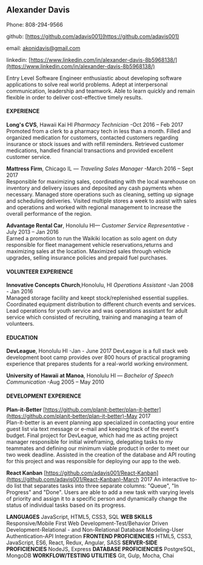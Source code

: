 
## Alexander Davis

Phone:  808-294-9566 	

github: [https://github.com/adavis001](https://github.com/adavis001) 

email: [akonidavis@gmail.com](mailto:akonidavis@gmail.com) 	

linkedin: [https://www.linkedin.com/in/alexander-davis-8b5968138/](https://www.linkedin.com/in/alexander-davis-8b5968138/)

Entry Level Software Engineer enthusiastic about developing software applications to solve real world problems. Adept at interpersonal communication, leadership and teamwork. Able to learn quickly and remain flexible in order to deliver cost-effective timely results.

 
#### **EXPERIENCE**

**Long's CVS**, Hawaii Kai HI  _Pharmacy Technician_
-Oct 2016 – Feb 2017   
Promoted from a clerk to a pharmacy tech in less than a month.  Filled and organized medication for customers, contacted customers regarding insurance or stock issues and with refill reminders.  Retrieved customer medications, handled financial transactions and provided excellent customer service.
    
**Mattress Firm**, Chicago IL — _Traveling Sales Manager_
-March 2016 – Sept 2017   
Responsible for maximizing sales, coordinating with the local warehouse on inventory and delivery issues and deposited any cash payments when necessary.  Managed store operations such as cleaning, setting up signage and scheduling deliveries.  Visited multiple stores a week to assist with sales and operations and worked with regional management to increase the overall performance of the region.
    
**Advantage Rental Car**, Honolulu HI— _Customer Service Representative_
-July 2013 – Jan 2016     
Earned a promotion to run the Waikiki location as solo agent on duty responsible for fleet management vehicle reservations,returns and maximizing sales at the location.  Maximized sales through vehicle upgrades, selling insurance policies and prepaid fuel purchases. 

#### **VOLUNTEER EXPERIENCE**

**Innovative Concepts Church**,Honolulu, HI  _Operations Assistant_
-Jan 2008 - Jan 2016    
Managed storage facility and keept stock/replenished essential supplies.  Coordinated equipment distribution to different church events and services.  Lead operations for youth service and was operations assistant for adult service which consisted of recruiting, training and managing a team of volunteers.

#### **EDUCATION**
**DevLeague**, Honolulu HI
-Jan - June 2017
DevLeague is a full stack web development boot camp provides over 800 hours of practical programing experience that prepares students for a real-world working environment.

**University of Hawaii at Manoa**, Honolulu HI — _Bachelor of Speech Communication_
-Aug 2005 – May 2010

#### **DEVELOPMENT EXPERIENCE**
**Plan-it-Better** [https://github.com/planit-better/plan-it-better](https://github.com/planit-better/plan-it-better)-May 2017     
Plan-it-better is an event planning app specialized in contacting your entire guest list via text message or e-mail and keeping track of the event&#39;s budget.  Final project for DevLeague, which had me as acting project manager responsible for initial wireframing, delegating tasks to my teammates and defining our minimum viable product in order to meet our two week deadline.  Assisted in the creation of the database and API routing for this project and was responsible for deploying our app to the web.

**React Kanban** [https://github.com/adavis001/React-Kanban](https://github.com/adavis001/React-Kanban)-March 2017
An interactive to-do list that separates tasks into three separate columns: &quot;Queue&quot;, &quot;In Progress&quot; and &quot;Done&quot;.  Users are able to add a new task with varying levels of priority and assign it to a specific person and dynamically change the status of individual tasks based on its progress. 

**LANGUAGES**
JavaScript, HTML5, CSS3, SQL
**WEB SKILLS**
Responsive/Mobile First Web Development-Test/Behavior Driven Development-Relational - and Non-Relational Database Modeling-User Authentication-API Integration
**FRONTEND PROFICIENCIES** 
HTML5, CSS3, JavaScript, ES6, React, Redux, Angular, SASS
**SERVER-SIDE PROFICIENCIES** 
NodeJS, Express
**DATABASE PROFICIENCIES** 
PostgreSQL, MongoDB
**WORKFLOW/TESTING UTILITIES** 
Git, Gulp, Mocha, Chai